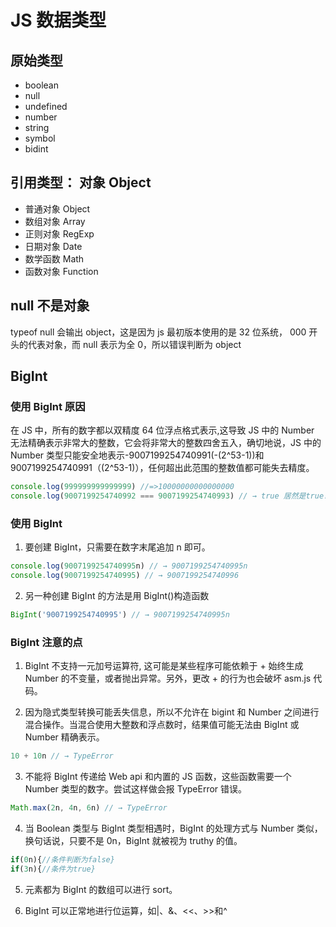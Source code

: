 # JS 数据类型

## 原始类型

- boolean
- null
- undefined
- number
- string
- symbol
- bidint

## 引用类型： 对象 Object

- 普通对象 Object
- 数组对象 Array
- 正则对象 RegExp
- 日期对象 Date
- 数学函数 Math
- 函数对象 Function

## null 不是对象

typeof null 会输出 object，这是因为 js 最初版本使用的是 32 位系统，
000 开头的代表对象，而 null 表示为全 0，所以错误判断为 object

## BigInt

### 使用 BigInt 原因

在 JS 中，所有的数字都以双精度 64 位浮点格式表示,这导致 JS 中的 Number 无法精确表示非常大的整数，它会将非常大的整数四舍五入，确切地说，JS 中的 Number 类型只能安全地表示-9007199254740991(-(2^53-1))和 9007199254740991（(2^53-1)），任何超出此范围的整数值都可能失去精度。

```javascript
console.log(999999999999999) //=>10000000000000000
console.log(9007199254740992 === 9007199254740993) // → true 居然是true!
```

### 使用 BigInt

1. 要创建 BigInt，只需要在数字末尾追加 n 即可。

```javascript
console.log(9007199254740995n) // → 9007199254740995n
console.log(9007199254740995) // → 9007199254740996
```

2. 另一种创建 BigInt 的方法是用 BigInt()构造函数

```javascript
BigInt('9007199254740995') // → 9007199254740995n
```

### BigInt 注意的点

1. BigInt 不支持一元加号运算符, 这可能是某些程序可能依赖于 + 始终生成 Number 的不变量，或者抛出异常。另外，更改 + 的行为也会破坏 asm.js 代码。

2. 因为隐式类型转换可能丢失信息，所以不允许在 bigint 和 Number 之间进行混合操作。当混合使用大整数和浮点数时，结果值可能无法由 BigInt 或 Number 精确表示。

```javascript
10 + 10n // → TypeError
```

3. 不能将 BigInt 传递给 Web api 和内置的 JS 函数，这些函数需要一个 Number 类型的数字。尝试这样做会报 TypeError 错误。

```javascript
Math.max(2n, 4n, 6n) // → TypeError
```

4. 当 Boolean 类型与 BigInt 类型相遇时，BigInt 的处理方式与 Number 类似，换句话说，只要不是 0n，BigInt 就被视为 truthy 的值。

```javascript
if(0n){//条件判断为false}
if(3n){//条件为true}
```

5. 元素都为 BigInt 的数组可以进行 sort。

6. BigInt 可以正常地进行位运算，如|、&、<<、>>和^
